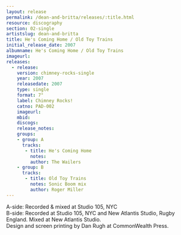 ```yaml
---
layout: release
permalink: /dean-and-britta/releases/:title.html
resource: discography
section: 02-single
artistslug: dean-and-britta
title: He's Coming Home / Old Toy Trains
initial_release_date: 2007
albumname: He's Coming Home / Old Toy Trains
imageurl:
releases:
  - release: 
    version: chimney-rocks-single
    year: 2007
    releasedate: 2007
    type: single
    format: 7"
    label: Chimney Rocks!
    catno: PAD-002
    imageurl:
    mbid: 
    discogs: 
    release_notes:
    groups:
    - group: A
      tracks:
       - title: He's Coming Home
         notes:
         author: The Wailers
    - group: B
      tracks:
       - title: Old Toy Trains
         notes: Sonic Boom mix
         author: Roger Miller
---
```

A-side: Recorded & mixed at Studio 105, NYC  
B-side: Recorded at Studio 105, NYC and New Atlantis Studio, Rugby England. Mixed at New Atlantis Studio.  
Design and screen printing by Dan Rugh at CommonWealth Press. 
